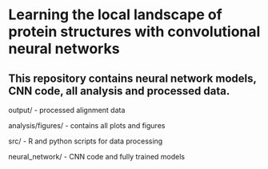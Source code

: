 # Learning the local landscape of protein structures with convolutional neural networks 
## This repository contains neural network models, CNN code, all analysis and processed data.

output/ - processed alignment data

analysis/figures/ - contains all plots and figures

src/ - R and python scripts for data processing

neural_network/ - CNN code and fully trained models